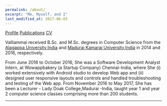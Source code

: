 ```yaml
---
permalink: /about/
excerpt: "Me, Myself, and I"
last_modified_at: 2017-06-03
---
```


<a href="/about/" class="btn btn--large btn--inverse">Profile</a>
<a href="/publications/" class="btn btn--large btn--inverse">Publications</a>
<a href="/assets/docs/cv.pdf" class="btn btn--large btn--inverse">CV</a>

Valliammai received B.Sc. and M.Sc. degrees in Computer Science from the [Alagappa University,India](http://www.alagappauniversity.ac.in/) and [Madurai Kamaraj University,India](http://www.mkuniversity.org/) in 2014 and 2016, respectively.

From June 2016 to October 2016, She was a Software Development Analyst Intern, at Wowappbakery (a Startup Company) Chennai-India,  where She (i) worked extensively with Android studio to develop Web app and (ii) designed user responsive layouts and controls and handled troubleshooting and testing of the Web app. From November 2016 to May 2017, She has been a Lecturer - Lady Doak College,Madurai -India, taught year 1 and year 2 computer science classes comprising more than 200 students. 

---